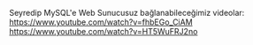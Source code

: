 Seyredip MySQL'e Web Sunucusuz bağlanabileceğimiz videolar:
https://www.youtube.com/watch?v=fhbEGo_CiAM
https://www.youtube.com/watch?v=HT5WuFRJ2no